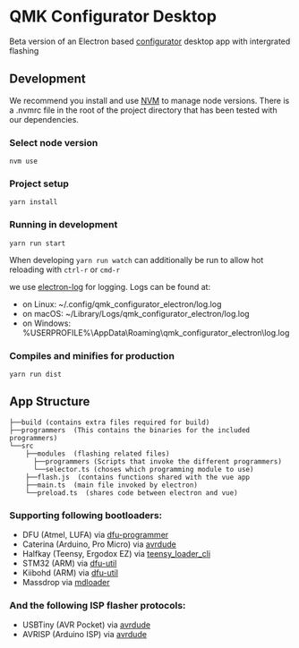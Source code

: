 # QMK Configurator Desktop

Beta version of an Electron based [configurator](https://config.qmk.fm) desktop app with intergrated flashing

## Development

We recommend you install and use [NVM](https://github.com/creationix/nvm) to manage node versions. There is a .nvmrc file in the root of the project directory that has been tested with our dependencies.

### Select node version
```shell
nvm use
```

### Project setup
```
yarn install
```  

### Running in development
```
yarn run start  
```
When developing `yarn run watch` can additionally be run to allow hot reloading with `ctrl-r` or `cmd-r`

we use [electron-log](https://www.npmjs.com/package/electron-log) for logging. Logs can be found at:  
* on Linux: ~/.config/qmk_configurator_electron/log.log  
* on macOS: ~/Library/Logs/qmk_configurator_electron/log.log  
* on Windows: %USERPROFILE%\AppData\Roaming\qmk_configurator_electron\log.log  

### Compiles and minifies for production
```
yarn run dist
```

## App Structure
```  
├──build (contains extra files required for build)  
├──programmers  (This contains the binaries for the included programmers)  
└──src  
    ├──modules  (flashing related files)  
      ├──programmers (Scripts that invoke the different programmers)  
      └──selector.ts (choses which programming module to use)
    ├──flash.js  (contains functions shared with the vue app 
    ├──main.ts  (main file invoked by electron)  
    └──preload.ts  (shares code between electron and vue)  
```

### Supporting following bootloaders:
  - DFU (Atmel, LUFA) via [dfu-programmer](http://dfu-programmer.github.io/)
  - Caterina (Arduino, Pro Micro) via [avrdude](http://nongnu.org/avrdude/)
  - Halfkay (Teensy, Ergodox EZ) via [teensy_loader_cli](https://pjrc.com/teensy/loader_cli.html)
  - STM32 (ARM) via [dfu-util](http://dfu-util.sourceforge.net/)
  - Kiibohd (ARM) via [dfu-util](http://dfu-util.sourceforge.net/)
  - Massdrop via [mdloader](https://github.com/Massdrop/mdloader)  

### And the following ISP flasher protocols:
  - USBTiny (AVR Pocket) via [avrdude](http://nongnu.org/avrdude/)
  - AVRISP (Arduino ISP) via [avrdude](http://nongnu.org/avrdude/)
